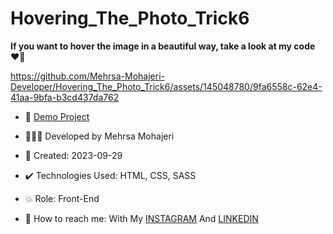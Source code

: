 # Hovering_The_Photo_Trick6

**If you want to hover the image in a beautiful way, take a look at my code ♥️🌌**

https://github.com/Mehrsa-Mohajeri-Developer/Hovering_The_Photo_Trick6/assets/145048780/9fa6558c-62e4-41aa-9bfa-b3cd437da762


- 🔗 [Demo Project](https://mehrsa-mohajeri-developer.github.io/Hovering_The_Photo_Trick6/)
  
- 👩🏻‍💻 Developed by Mehrsa Mohajeri

- 📆 Created: 2023-09-29

- ✔️ Technologies Used: HTML, CSS, SASS

- 💥 Role: Front-End

- 📲 How to reach me: With My [INSTAGRAM](https://www.instagram.com/mehrsa_mohajeri_developer) And [LINKEDIN](https://www.linkedin.com/in/mehrsa-mohajeri-developer)

